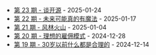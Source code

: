 * [第 23 期 - 谈开源](https://myzara.vercel.app/posts/23-谈开源) - 2025-01-24
* [第 22 期 - 未来可能真的有魔法](https://myzara.vercel.app/posts/22-未来可能真的有魔法) - 2025-01-17
* [第 21 期 - 风林火山](https://myzara.vercel.app/posts/21-风林火山) - 2025-01-04
* [第 20 期 - 理想的雇佣模式](https://myzara.vercel.app/posts/20-理想的雇佣模式) - 2024-12-28
* [第 19 期 - 30岁以前什么都是合理的](https://myzara.vercel.app/posts/19-30岁以前什么都是合理的) - 2024-12-14
